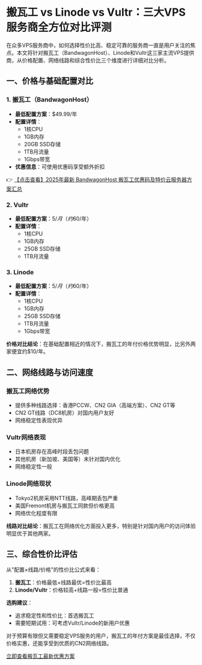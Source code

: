 # 搬瓦工 vs Linode vs Vultr：三大VPS服务商全方位对比评测

在众多VPS服务商中，如何选择性价比高、稳定可靠的服务商一直是用户关注的焦点。本文将针对搬瓦工（BandwagonHost）、Linode和Vultr这三家主流VPS提供商，从价格配置、网络线路和综合性价比三个维度进行详细对比分析。

## 一、价格与基础配置对比

### 1. 搬瓦工（BandwagonHost）
- **最低配置方案**：$49.99/年
- **配置详情**：
  - 1核CPU
  - 1GB内存
  - 20GB SSD存储
  - 1TB月流量
  - 1Gbps带宽
- **优惠信息**：可使用优惠码享受额外折扣

👉 [【点击查看】2025年最新 BandwagonHost 搬瓦工优惠码及特价云服务器方案汇总](https://bit.ly/banwagon)

### 2. Vultr
- **最低配置方案**：$5/月（约$60/年）
- **配置详情**：
  - 1核CPU
  - 1GB内存
  - 25GB SSD存储
  - 1TB月流量

### 3. Linode
- **最低配置方案**：$5/月（约$60/年）
- **配置详情**：
  - 1核CPU
  - 1GB内存
  - 25GB SSD存储
  - 1TB月流量
  - 1Gbps带宽

**价格对比结论**：在基础配置相近的情况下，搬瓦工的年付价格优势明显，比另外两家便宜约$10/年。

## 二、网络线路与访问速度

### 搬瓦工网络优势
- 提供多种线路选择：香港PCCW、CN2 GIA（高端方案）、CN2 GT等
- CN2 GT线路（DC8机房）对国内用户友好
- 网络稳定性表现优异

### Vultr网络表现
- 日本机房存在高峰时段丢包问题
- 其他机房（新加坡、美国等）未针对国内优化
- 网络稳定性一般

### Linode网络现状
- Tokyo2机房采用NTT线路，高峰期丢包严重
- 美国Fremont机房与搬瓦工同款但价格更高
- 网络优化程度有限

**线路对比结论**：搬瓦工在网络优化方面投入更多，特别是针对国内用户的访问体验明显优于其他两家。

## 三、综合性价比评估

从"配置×线路/价格"的性价比公式来看：

1. **搬瓦工**：价格最低+线路最优=性价比最高
2. **Linode/Vultr**：价格较高+线路一般=性价比普通

**选购建议**：
- 追求稳定性和性价比：首选搬瓦工
- 需要短期试用：可考虑Vultr/Linode的新用户优惠

对于预算有限但又需要稳定VPS服务的用户，搬瓦工的年付方案是最佳选择，不仅价格实惠，还能享受到优质的CN2网络线路。

[立即查看搬瓦工最新优惠方案](https://bit.ly/banwagon)